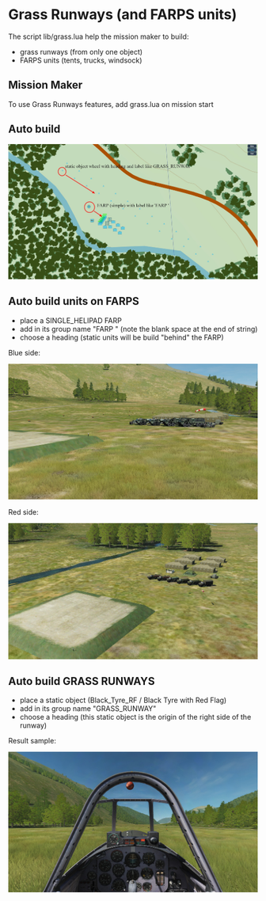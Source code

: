 # Grass Runways (and FARPS units)

The script lib/grass.lua help the mission maker to build:

* grass runways (from only one object)
* FARPS units (tents, trucks, windsock)

## Mission Maker

To use Grass Runways features, add grass.lua on mission start

## Auto build

![map_view](doc/grass/map_view.jpg)

## Auto build units on FARPS

* place a SINGLE_HELIPAD FARP 
* add in its group name "FARP " (note the blank space at the end of string)
* choose a heading (static units will be build "behind" the FARP)

Blue side:

![map_view](doc/grass/farp_blue.jpg)

Red side:

![map_view](doc/grass/farp_red.jpg)

## Auto build GRASS RUNWAYS

* place a static object (Black_Tyre_RF / Black Tyre with Red Flag)
* add in its group name "GRASS_RUNWAY"
* choose a heading (this static object is the origin of the right side of the runway)

Result sample:

![map_view](doc/grass/runway_cockpit.jpg)

